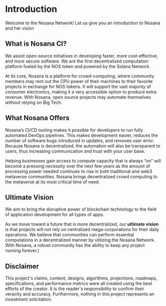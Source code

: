# Introduction

Welcome to the Nosana Network! Let us give you an introduction to Nosana and her vision

## What is Nosana CI?

We assist open-source initiatives in developing faster, more cost-effective, and more secure software.
We are the first decentralized computation platform fueled by the NOS token and powered by the Solana Network.

At its core, Nosana is a platform for crowd-computing, where community members may rent out the CPU power
of their machines to their favorite projects in exchange for NOS tokens.
It will support the vast majority of consumer electronics, making it a very accessible option to produce extra revenue.
With Nosana, open source projects may automate themselves without relying on Big Tech.

## What Nosana Offers

Nosana’s CI/CD tooling makes it possible for developers to run fully automated DevOps pipelines.
This makes development easier, reduces the number of software bugs introduced in updates, and removes user error.
Because Nosana is decentralized, the automation will also be transparent to users,
thus increasing communication and trust with your user base.

Helping businesses gain access to compute capacity that is always “on” will become a pressing necessity over
the next few years as the amount of processing power needed continues to rise in both traditional and web3
metaverse communities. Nosana brings decentralized crowd computing to the metaverse at its most critical time of need.

## Ultimate Vision

We aim to bring the disruptive power of blockchain technology to
the field of application development for all types of apps.

As we move toward a future that is more decentralized, our **ultimate vision** is that projects will not
rely on centralized mega-corporations for their daily operations. We believe that communities can perform
essential computations in a decentralized manner by utilizing the Nosana Network.
With Nosana, a robust community has the ability to keep any project running forever.)

## Disclaimer

This project's claims, content, designs, algorithms, projections, roadmaps, specifications, and performance metrics 
were all created using the best efforts of the creator. It is the reader's responsibility to confirm their veracity 
and accuracy. Furthermore, nothing in this project represents an investment solicitation.
